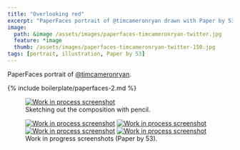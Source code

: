 ```yaml
---
title: "Overlooking red"
excerpt: "PaperFaces portrait of @timcameronryan drawn with Paper by 53 on an iPad."
image: 
  path: &image /assets/images/paperfaces-timcameronryan-twitter.jpg 
  feature: *image
  thumb: /assets/images/paperfaces-timcameronryan-twitter-150.jpg
tags: [portrait, illustration, Paper by 53]
---
```


PaperFaces portrait of <a href="http://twitter.com/timcameronryan">@timcameronryan</a>.

{% include boilerplate/paperfaces-2.md %}

<figure>
	<a href="{{ site.url }}/assets/images/paperfaces-timcameronryan-process-1-lg.jpg"><img src="{{ site.url }}/assets/images/paperfaces-timcameronryan-process-1-750.jpg" alt="Work in process screenshot"></a>
	<figcaption>Sketching out the composition with pencil.</figcaption>
</figure>

<figure class="half">
	<a href="{{ site.url }}/assets/images/paperfaces-timcameronryan-process-2-lg.jpg"><img src="{{ site.url }}/assets/images/paperfaces-timcameronryan-process-2-600.jpg" alt="Work in process screenshot"></a>
	<a href="{{ site.url }}/assets/images/paperfaces-timcameronryan-process-3-lg.jpg"><img src="{{ site.url }}/assets/images/paperfaces-timcameronryan-process-3-600.jpg" alt="Work in process screenshot"></a>
	<a href="{{ site.url }}/assets/images/paperfaces-timcameronryan-process-4-lg.jpg"><img src="{{ site.url }}/assets/images/paperfaces-timcameronryan-process-4-600.jpg" alt="Work in process screenshot"></a>
	<a href="{{ site.url }}/assets/images/paperfaces-timcameronryan-process-5-lg.jpg"><img src="{{ site.url }}/assets/images/paperfaces-timcameronryan-process-5-600.jpg" alt="Work in process screenshot"></a>
	<figcaption>Work in progress screenshots (Paper by 53).</figcaption>
</figure>

